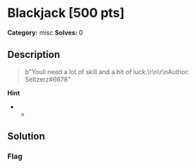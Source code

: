 # Blackjack [500 pts]

**Category:** misc
**Solves:** 0

## Description
>b"Youll need a lot of skill and a bit of luck.\r\n\r\nAuthor: Seltzerz#6678"

**Hint**
* -

## Solution

### Flag

